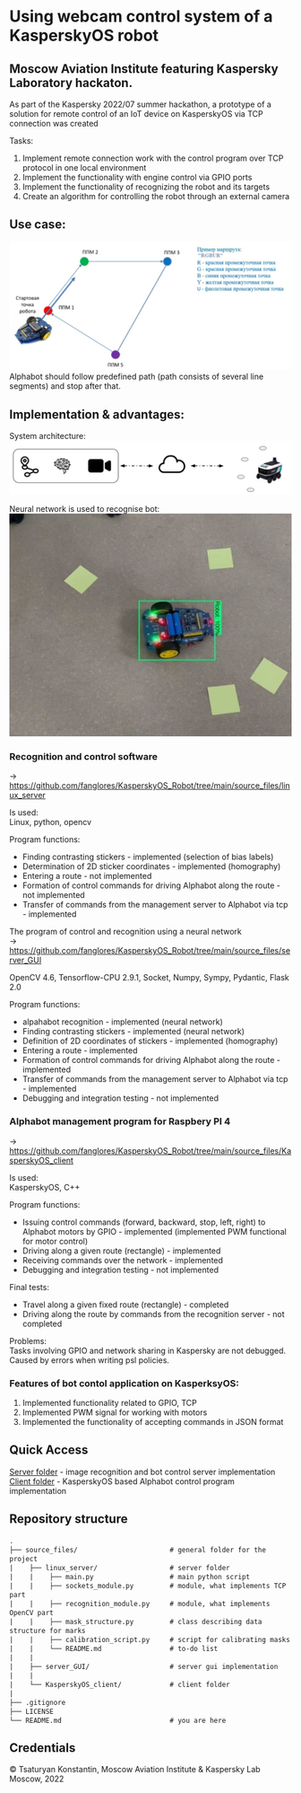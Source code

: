 # Using webcam control system of a KasperskyOS robot
## Moscow Aviation Institute featuring Kaspersky Laboratory hackaton.  
As part of the Kaspersky 2022/07 summer hackathon, a prototype of a solution for remote control of an IoT device on KasperskyOS via TCP connection was created  
  
Tasks:  
1. Implement remote connection work with the control program over TCP protocol in one local environment  
2. Implement the functionality with engine control via GPIO ports  
3. Implement the functionality of recognizing the robot and its targets  
4. Create an algorithm for controlling the robot through an external camera  
  
  
## Use case:  
![use-case](img_src/use-case1.jpg)
Alphabot should follow predefined path (path consists of several line segments) and stop after that.
  
## Implementation & advantages:
System architecture:  
![sys-arc](img_src/system-architecture.jpg)
  
Neural network is used to recognise bot:  
![neu-net](img_src/neural-net.jpg)
  
### Recognition and control software  
-> https://github.com/fanglores/KasperskyOS_Robot/tree/main/source_files/linux_server  

Is used:  
Linux, python, opencv
  
Program functions:
- Finding contrasting stickers - implemented (selection of bias labels)  
- Determination of 2D sticker coordinates - implemented (homography)  
- Entering a route - not implemented  
- Formation of control commands for driving Alphabot along the route - not implemented  
- Transfer of commands from the management server to Alphabot via tcp - implemented  
  
The program of control and recognition using a neural network  
-> https://github.com/fanglores/KasperskyOS_Robot/tree/main/source_files/server_GUI  
  
OpenCV 4.6, Tensorflow-CPU 2.9.1, Socket, Numpy, Sympy, Pydantic, Flask 2.0  
  
Program functions:  
- alpahabot recognition - implemented (neural network)  
- Finding contrasting stickers - implemented (neural network)  
- Definition of 2D coordinates of stickers - implemented (homography)  
- Entering a route - implemented  
- Formation of control commands for driving Alphabot along the route - implemented  
- Transfer of commands from the management server to Alphabot via tcp - implemented  
- Debugging and integration testing - not implemented  
  
### Alphabot management program for Raspbery PI 4  
-> https://github.com/fanglores/KasperskyOS_Robot/tree/main/source_files/KasperskyOS_client

Is used:  
KasperskyOS, C++

Program functions:  
- Issuing control commands (forward, backward, stop, left, right) to Alphabot motors by GPIO - implemented (implemented PWM functional for motor control)  
- Driving along a given route (rectangle) - implemented  
- Receiving commands over the network - implemented  
- Debugging and integration testing - not implemented  
  
Final tests:  
- Travel along a given fixed route (rectangle) - completed  
- Driving along the route by commands from the recognition server - not completed  
  
Problems:  
Tasks involving GPIO and network sharing in Kaspersky are not debugged. Caused by errors when writing psl policies.  
  
### Features of bot contol application on KasperksyOS:  
1. Implemented functionality related to GPIO, TCP  
2. Implemented PWM signal for working with motors  
3. Implemented the functionality of accepting commands in JSON format  
  
## Quick Access
[Server folder](source_files/linux_server) - image recognition and bot control server implementation  
[Client folder](source_files/KasperskyOS_client) - KasperskyOS based Alphabot control program implementation  
  
  
## Repository structure
    .  
    ├── source_files/                       # general folder for the project  
    |    ├── linux_server/                  # server folder  
    |    |    ├── main.py                   # main python script  
    |    |    ├── sockets_module.py         # module, what implements TCP part  
    |    |    ├── recognition_module.py     # module, what implements OpenCV part  
    |    |    ├── mask_structure.py         # class describing data structure for marks  
    |    |    ├── calibration_script.py     # script for calibrating masks  
    |    |    └── README.md                 # to-do list  
    |    |  
    |    ├── server_GUI/                    # server gui implementation  
    |    |  
    |    └── KasperskyOS_client/            # client folder  
    |  
    ├── .gitignore  
    ├── LICENSE  
    └── README.md                           # you are here
  
## Credentials
© Tsaturyan Konstantin, Moscow Aviation Institute & Kaspersky Lab  
Moscow, 2022
